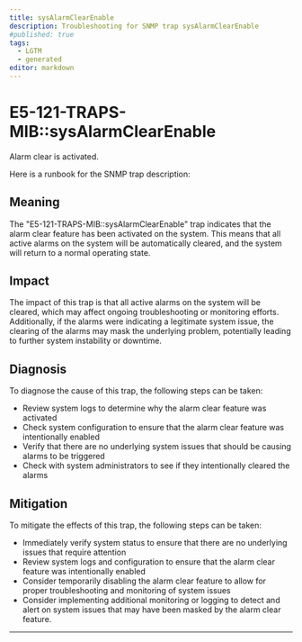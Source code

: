 ```yaml
---
title: sysAlarmClearEnable
description: Troubleshooting for SNMP trap sysAlarmClearEnable
#published: true
tags:
  - LGTM
  - generated
editor: markdown
---
```


# E5-121-TRAPS-MIB::sysAlarmClearEnable 

Alarm clear is activated. 



Here is a runbook for the SNMP trap description:

## Meaning

The "E5-121-TRAPS-MIB::sysAlarmClearEnable" trap indicates that the alarm clear feature has been activated on the system. This means that all active alarms on the system will be automatically cleared, and the system will return to a normal operating state.

## Impact

The impact of this trap is that all active alarms on the system will be cleared, which may affect ongoing troubleshooting or monitoring efforts. Additionally, if the alarms were indicating a legitimate system issue, the clearing of the alarms may mask the underlying problem, potentially leading to further system instability or downtime.

## Diagnosis

To diagnose the cause of this trap, the following steps can be taken:

* Review system logs to determine why the alarm clear feature was activated
* Check system configuration to ensure that the alarm clear feature was intentionally enabled
* Verify that there are no underlying system issues that should be causing alarms to be triggered
* Check with system administrators to see if they intentionally cleared the alarms

## Mitigation

To mitigate the effects of this trap, the following steps can be taken:

* Immediately verify system status to ensure that there are no underlying issues that require attention
* Review system logs and configuration to ensure that the alarm clear feature was intentionally enabled
* Consider temporarily disabling the alarm clear feature to allow for proper troubleshooting and monitoring of system issues
* Consider implementing additional monitoring or logging to detect and alert on system issues that may have been masked by the alarm clear feature.
---





